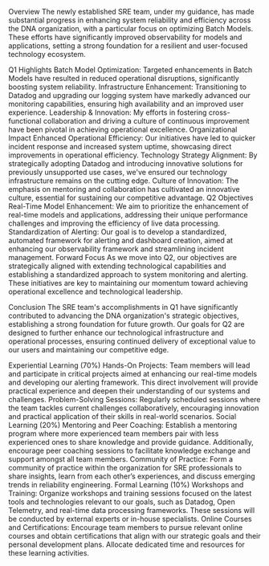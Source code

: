 Overview
The newly established SRE team, under my guidance, has made substantial progress in enhancing system reliability and efficiency across the DNA organization, with a particular focus on optimizing Batch Models. These efforts have significantly improved observability for models and applications, setting a strong foundation for a resilient and user-focused technology ecosystem.

Q1 Highlights
Batch Model Optimization: Targeted enhancements in Batch Models have resulted in reduced operational disruptions, significantly boosting system reliability.
Infrastructure Enhancement: Transitioning to Datadog and upgrading our logging system have markedly advanced our monitoring capabilities, ensuring high availability and an improved user experience.
Leadership & Innovation: My efforts in fostering cross-functional collaboration and driving a culture of continuous improvement have been pivotal in achieving operational excellence.
Organizational Impact
Enhanced Operational Efficiency: Our initiatives have led to quicker incident response and increased system uptime, showcasing direct improvements in operational efficiency.
Technology Strategy Alignment: By strategically adopting Datadog and introducing innovative solutions for previously unsupported use cases, we've ensured our technology infrastructure remains on the cutting edge.
Culture of Innovation: The emphasis on mentoring and collaboration has cultivated an innovative culture, essential for sustaining our competitive advantage.
Q2 Objectives
Real-Time Model Enhancement: We aim to prioritize the enhancement of real-time models and applications, addressing their unique performance challenges and improving the efficiency of live data processing.
Standardization of Alerting: Our goal is to develop a standardized, automated framework for alerting and dashboard creation, aimed at enhancing our observability framework and streamlining incident management.
Forward Focus
As we move into Q2, our objectives are strategically aligned with extending technological capabilities and establishing a standardized approach to system monitoring and alerting. These initiatives are key to maintaining our momentum toward achieving operational excellence and technological leadership.

Conclusion
The SRE team's accomplishments in Q1 have significantly contributed to advancing the DNA organization's strategic objectives, establishing a strong foundation for future growth. Our goals for Q2 are designed to further enhance our technological infrastructure and operational processes, ensuring continued delivery of exceptional value to our users and maintaining our competitive edge.


Experiential Learning (70%)
Hands-On Projects: Team members will lead and participate in critical projects aimed at enhancing our real-time models and developing our alerting framework. This direct involvement will provide practical experience and deepen their understanding of our systems and challenges.
Problem-Solving Sessions: Regularly scheduled sessions where the team tackles current challenges collaboratively, encouraging innovation and practical application of their skills in real-world scenarios.
Social Learning (20%)
Mentoring and Peer Coaching: Establish a mentoring program where more experienced team members pair with less experienced ones to share knowledge and provide guidance. Additionally, encourage peer coaching sessions to facilitate knowledge exchange and support amongst all team members.
Community of Practice: Form a community of practice within the organization for SRE professionals to share insights, learn from each other’s experiences, and discuss emerging trends in reliability engineering.
Formal Learning (10%)
Workshops and Training: Organize workshops and training sessions focused on the latest tools and technologies relevant to our goals, such as Datadog, Open Telemetry, and real-time data processing frameworks. These sessions will be conducted by external experts or in-house specialists.
Online Courses and Certifications: Encourage team members to pursue relevant online courses and obtain certifications that align with our strategic goals and their personal development plans. Allocate dedicated time and resources for these learning activities.
